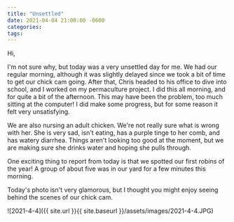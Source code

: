 ```yaml
---
title: "Unsettled"
date: 2021-04-04 21:00:00 -0600
categories:
tags:
---
```


Hi,

I'm not sure why, but today was a very unsettled day for me. We had our regular morning, although it was slightly delayed since we took a bit of time to get our chick cam going. After that, Chris headed to his office to dive into school, and I worked on my permaculture project. I did this all morning, and for quite a bit of the afternoon. This may have been the problem, too much sitting at the computer! I did make some progress, but for some reason it felt very unsatisfying.

We are also nursing an adult chicken. We're not really sure what is wrong with her. She is very sad, isn't eating, has a purple tinge to her comb, and has watery diarrhea. Things aren't looking too good at the moment, but we are making sure she drinks water and hoping she pulls through.

One exciting thing to report from today is that we spotted our first robins of the year! A group of about five was in our yard for a few minutes this morning.

Today's photo isn't very glamorous, but I thought you might enjoy seeing behind the scenes of our chick cam. 

![2021-4-4]({{ site.url }}{{ site.baseurl }}/assets/images/2021-4-4.JPG)